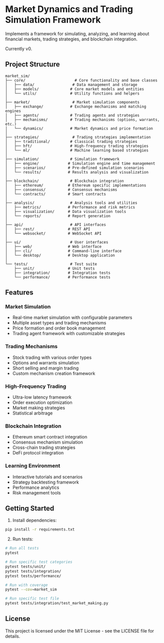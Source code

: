 # Market Dynamics and Trading Simulation Framework

Implements a framework for simulating, analyzing, and learning about financial markets, trading strategies, and blockchain integration.

Currently v0.

## Project Structure

```
market_sim/
├── core/                      # Core functionality and base classes
│   ├── data/                 # Data management and storage
│   ├── models/              # Core market models and entities
│   └── utils/               # Utility functions and helpers
│
├── market/                   # Market simulation components
│   ├── exchange/            # Exchange mechanisms and matching engines
│   ├── agents/              # Trading agents and strategies
│   ├── mechanisms/          # Trading mechanisms (options, warrants, etc.)
│   └── dynamics/            # Market dynamics and price formation
│
├── strategies/               # Trading strategies implementation
│   ├── traditional/         # Classical trading strategies
│   ├── hft/                 # High-frequency trading strategies
│   └── ml/                  # Machine learning based strategies
│
├── simulation/              # Simulation framework
│   ├── engine/             # Simulation engine and time management
│   ├── scenarios/          # Pre-defined simulation scenarios
│   └── results/            # Results analysis and visualization
│
├── blockchain/              # Blockchain integration
│   ├── ethereum/           # Ethereum specific implementations
│   ├── consensus/          # Consensus mechanisms
│   └── contracts/          # Smart contracts
│
├── analysis/                # Analysis tools and utilities
│   ├── metrics/            # Performance and risk metrics
│   ├── visualization/      # Data visualization tools
│   └── reports/            # Report generation
│
├── api/                     # API interfaces
│   ├── rest/               # REST API
│   └── websocket/          # WebSocket API
│
├── ui/                      # User interfaces
│   ├── web/                # Web interface
│   ├── cli/                # Command-line interface
│   └── desktop/            # Desktop application
│
└── tests/                   # Test suite
    ├── unit/               # Unit tests
    ├── integration/        # Integration tests
    └── performance/        # Performance tests
```

## Features

### Market Simulation
- Real-time market simulation with configurable parameters
- Multiple asset types and trading mechanisms
- Price formation and order book management
- Trading agent framework with customizable strategies

### Trading Mechanisms
- Stock trading with various order types
- Options and warrants simulation
- Short selling and margin trading
- Custom mechanism creation framework

### High-Frequency Trading
- Ultra-low latency framework
- Order execution optimization
- Market making strategies
- Statistical arbitrage

### Blockchain Integration
- Ethereum smart contract integration
- Consensus mechanism simulation
- Cross-chain trading strategies
- DeFi protocol integration

### Learning Environment
- Interactive tutorials and scenarios
- Strategy backtesting framework
- Performance analytics
- Risk management tools

## Getting Started

1. Install dependencies:
```bash
pip install -r requirements.txt
```

2. Run tests:
```bash
# Run all tests
pytest

# Run specific test categories
pytest tests/unit/
pytest tests/integration/
pytest tests/performance/

# Run with coverage
pytest --cov=market_sim

# Run specific test file
pytest tests/integration/test_market_making.py
```

## License

This project is licensed under the MIT License - see the LICENSE file for details.